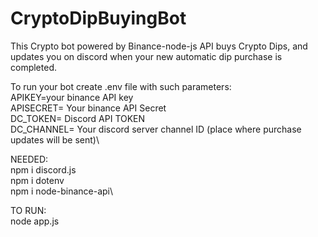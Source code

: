 # CryptoDipBuyingBot
This Crypto bot powered by Binance-node-js API buys Crypto Dips, and updates you on discord when your new automatic dip purchase is completed.

To run your bot create .env file with such parameters:\
  APIKEY=your binance API key\
  APISECRET= Your binance API Secret\
  DC_TOKEN= Discord API TOKEN\
  DC_CHANNEL= Your discord server channel ID (place where purchase updates will be sent)\
  
NEEDED:\
npm i discord.js\
npm i dotenv\
npm i node-binance-api\

TO RUN:\
node app.js


